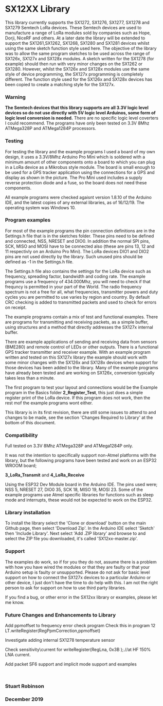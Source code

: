 # SX12XX Library

This library currently supports the SX1272, SX1276, SX1277, SX1278 and SX1279 Semtech LoRa devices. These Semtech devices are used to manufacture a range of LoRa modules sold by companies such as Hope, Dorji, NiceRF and others.
At a later date the library will be extended to support the SX1261,SX1262, SX1268, SX1280 and SX1281 devices whilst using the same sketch function style used here. The objective of the library was to allow the same program sketches to be used across the range of SX126x, SX127x and SX128x modules. A sketch written for the SX1278 (for example) should then run with very minor changes on the SX1262 or SX1280. However, whilst the SX126x and SX128x modules use the same style of device programming, the SX127x programming is completely different. The function style used for the SX126x and SX128x devices has been copied to create a matching style for the SX127x. 
### Warning
**The Semtech devices that this library supports are all 3.3V logic level devices so do not use directly with 5V logic level Arduinos, some form of logic level conversion is needed.** There are no specific logic level coverters I could recommend. The programs have only been tested on 3.3V 8Mhz ATMega328P and ATMega1284P processors.

### Testing
For testing the library and the example programs I used a board of my own design, it uses a 3.3V/8Mhz Arduino Pro Mini which is soldered with a minimum amount of other components onto a board to which you can plug in a LoRa device as a Mikrobus style module. The board is small enough to be used for a GPS tracker application using the connections for a GPS and display as shown in the picture. The Pro Mini used includes a supply reverse protection diode and a fuse, so the board does not need these components.
<br>
  
All example programs were checked agaisnt version 1.8.10 of the Arduino IDE, and the latest copies of any external libraries, as of 16/12/19. The operating system was Windows 10. 

### Program examples

For most of the example programs the pin connection definitions are in the Settings.h file that is in the sketches folder. These pins need to be defined and connected, NSS, NRESET and DIO0. In addition the normal SPI pins, SCK, MISO and MOSI have to be connected also (these are pins 13, 12 and 11 respectivly on an Arduino Pro Mini). The LoRa devices DIO1 and DIO2 pins are not used directly by the library. Such unused  pins should be defined as -1 in the Settings.h file. 
<br>

The Settings.h file also contains the settings for the LoRa device such as frequency, spreading factor, bandwidth and coding rate.  The example programs use a frequency of 434.000Mhz, you will need to check if that frequncy is permitted in your part of the World. The radio frequency spectrum is not a free for all, what frequencies, transmitter powers and duty cycles you are permitted to use varies by region and country. By default CRC checking is added to transmitted packets and used to check for errors on receipt.


The example programs contain a mix of test and functional examples. There are programs for transmitting and receiving packets, as a simple buffer, using structures and a method that directly addresses the SX127x internal buffer. 

There are example applications of sending and receiving data from sensors (BME280) and remote control of LEDs or other outputs. There is a functional GPS tracker transmitter and receiver example. With an example program written and tested on this SX127x library the example should work with some minor changes with the SX126x and SX128x devices when support for those devices has been added to the library. Many of the example programs have already been tested and are working on SX126x, conversion typically takes less than a minute.  

The first program to test your layout and connections would be the Example program in the Basics folder **2\_Register_Test**, this just does a simple register print of the LoRa device. If this program does not work, then the rest mof the example programs wont either.

This library is in its first revision, there are still some issues to attend to and changes to be made, see the section 'Changes Required to Library' at the bottom of this document. 

### Compatibility

Full tested on 3.3V 8Mhz ATMega328P and ATMega1284P only.
 
It was not the intention to specifically support non-Atmel platforms with the library, but the following programs have been tested and work on an ESP32 WROOM board;

**3\_LoRa\_Transmit** and **4\_LoRa\_Receive**

Using the ESP32 Dev Module board in the Arduino IDE. The pins used were;  NSS 5, NRESET 27, DIO0 35, SCK 18, MISO 19, MOSI 23. Some of the example programs use Atmel specific libraries for functions such as sleep mode and interrupts, these would not be expected to work on the ESP32. 

### Library installation

To install the library select the 'Clone or download' button on the main Github page, then select 'Download Zip'. In the Arduino IDE select 'Sketch' then 'Include Library'. Next select 'Add .ZIP library' and browse to and select the ZIP file you downloaded, it's called 'SX12xx-master.zip'.

### Support
The examples do work, so if for you they do not, assume there is a problem with how you have wired the modules or that they are faulty or that your Arduino setup is faulty or unsupported. Please do not ask for basic level support on how to connect the SX127x devices to a particular Arduino or other device, I just don't have the time to do help with this. I am not the right person to ask for support on how to use third party libraries. 

If you find a bug, or other error in the SX12xx library or examples, please let me know.
 

### Future Changes and Enhancements to Library

Add ppmoffset to frequency error check program Check this in program 12 LT.writeRegister(RegPpmCorrection,ppmoffset)

Investigate adding internal SX1278 temperature sensor

Check sensitivity\current for writeRegister(RegLna, 0x3B );.//at HF 150% LNA current.

Add packet SF6 support and implicit mode support and examples

<br>


### Stuart Robinson

### December 2019

